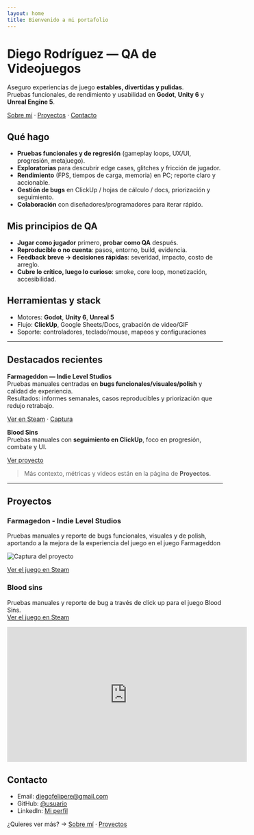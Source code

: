 ```yaml
---
layout: home
title: Bienvenido a mi portafolio
---
```


# Diego Rodríguez — QA de Videojuegos

Aseguro experiencias de juego **estables, divertidas y pulidas**.  
Pruebas funcionales, de rendimiento y usabilidad en **Godot**, **Unity 6** y **Unreal Engine 5**.

[Sobre mí](/about/) · [Proyectos](/projects/) · [Contacto](#contacto)

## Qué hago
- **Pruebas funcionales y de regresión** (gameplay loops, UX/UI, progresión, metajuego).
- **Exploratorias** para descubrir edge cases, glitches y fricción de jugador.
- **Rendimiento** (FPS, tiempos de carga, memoria) en PC; reporte claro y accionable.
- **Gestión de bugs** en ClickUp / hojas de cálculo / docs, priorización y seguimiento.
- **Colaboración** con diseñadores/programadores para iterar rápido.


## Mis principios de QA
- **Jugar como jugador** primero, **probar como QA** después.
- **Reproducible o no cuenta**: pasos, entorno, build, evidencia.
- **Feedback breve → decisiones rápidas**: severidad, impacto, costo de arreglo.
- **Cubre lo crítico, luego lo curioso**: smoke, core loop, monetización, accesibilidad.

## Herramientas y stack
- Motores: **Godot**, **Unity 6**, **Unreal 5**  
- Flujo: **ClickUp**, Google Sheets/Docs, grabación de video/GIF  
- Soporte: controladores, teclado/mouse, mapeos y configuraciones

---

## Destacados recientes
**Farmageddon — Indie Level Studios**  
Pruebas manuales centradas en **bugs funcionales/visuales/polish** y calidad de experiencia.  
Resultados: informes semanales, casos reproducibles y priorización que redujo retrabajo.

[Ver en Steam](https://store.steampowered.com/app/3922300/Farmageddon/) · [Captura](https://shared.akamai.steamstatic.com/store_item_assets/steam/apps/3922300/53bff41ad17d5df36ba2cf504b3132acf4a1289e/header.jpg?t=1755790358)

**Blood Sins**  
Pruebas manuales con **seguimiento en ClickUp**, foco en progresión, combate y UI.

[Ver proyecto](/projects/)

> Más contexto, métricas y videos están en la página de **Proyectos**.

---

## Proyectos

### Farmagedon - Indie Level Studios
Pruebas manuales y reporte de bugs funcionales, visuales y de polish, aportando a la mejora de la experiencia del juego en el juego Farmageddon 

![Captura del proyecto](https://shared.akamai.steamstatic.com/store_item_assets/steam/apps/3922300/53bff41ad17d5df36ba2cf504b3132acf4a1289e/header.jpg?t=1755790358)

[Ver el juego en Steam](https://store.steampowered.com/app/3922300/Farmageddon/)

### Blood sins
Pruebas manuales y reporte de bug a través de click up para el juego Blood Sins.  
[Ver el juego en Steam](https://github.com/usuario/proyecto2)
<iframe width="560" height="315" src="https://www.youtube.com/embed/9Ff3atiB02k?si=RrbcX2g5Tfq2qOtR" title="YouTube video player" frameborder="0" allow="accelerometer; autoplay; clipboard-write; encrypted-media; gyroscope; picture-in-picture; web-share" referrerpolicy="strict-origin-when-cross-origin" allowfullscreen></iframe>

## Contacto
- Email: <diegofelipere@gmail.com>  
- GitHub: [@usuario](https://github.com/usuario)  
- LinkedIn: [Mi perfil](https://linkedin.com/in/diegofelipere)

¿Quieres ver más? → [Sobre mí](/about/) · [Proyectos](/projects/)
